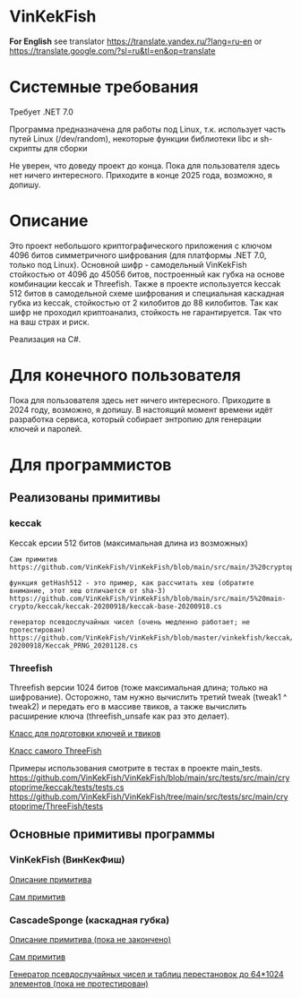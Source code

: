 # VinKekFish

__For English__ see translator
https://translate.yandex.ru/?lang=ru-en
or
https://translate.google.com/?sl=ru&tl=en&op=translate

# Системные требования
Требует .NET 7.0

Программа предназначена для работы под Linux, т.к. использует часть путей Linux (/dev/random), некоторые функции библиотеки libc и sh-скрипты для сборки


Не уверен, что доведу проект до конца.
Пока для пользователя здесь нет ничего интересного. Приходите в конце 2025 года, возможно, я допишу.

# Описание
Это проект небольшого криптографического приложения с ключом 4096 битов симметричного шифрования (для платформы .NET 7.0, только под Linux). Основной шифр - самодельный VinKekFish стойкостью от 4096 до 45056 битов, построенный как губка на основе комбинации keccak и Threefish.
Также в проекте используется keccak 512 битов в самодельной схеме шифрования и специальная каскадная губка из keccak, стойкостью от 2 килобитов до 88 килобитов.
Так как шифр не проходил криптоанализ, стойкость не гарантируется. Так что на ваш страх и риск.

Реализация на C#.

# Для конечного пользователя
Пока для пользователя здесь нет ничего интересного. Приходите в 2024 году, возможно, я допишу.
В настоящий момент времени идёт разработка сервиса, который собирает энтропию для генерации ключей и паролей.

# Для программистов

## Реализованы примитивы

### keccak
Keccak ерсии 512 битов (максимальная длина из возможных)

	Сам примитив
	https://github.com/VinKekFish/VinKekFish/blob/main/src/main/3%20cryptoprime/keccak/KeccakPrime.cs

	функция getHash512 - это пример, как рассчитать хеш (обратите внимание, этот хеш отличается от sha-3)
	https://github.com/VinKekFish/VinKekFish/blob/main/src/main/5%20main-crypto/keccak/keccak-20200918/keccak-base-20200918.cs

	генератор псевдослучайных чисел (очень медленно работает; не протестирован)
	https://github.com/VinKekFish/VinKekFish/blob/master/vinkekfish/keccak/keccak-20200918/Keccak_PRNG_20201128.cs

### Threefish
Threefish версии 1024 битов (тоже максимальная длина; только на шифрование). Осторожно, там нужно вычислить третий tweak (tweak1 ^ tweak2) и передать его в массиве твиков, а также вычислить расширение ключа (threefish_unsafe как раз это делает).

[Класс для подготовки ключей и твиков](https://github.com/VinKekFish/VinKekFish/blob/main/src/main/3%20cryptoprime/ThreeFish/threefish_unsafe.cs)

[Класс самого ThreeFish](https://github.com/VinKekFish/VinKekFish/blob/main/src/main/3%20cryptoprime/ThreeFish/Threefish_Static_Generated.cs)


Примеры использования смотрите в тестах в проекте main_tests.
	https://github.com/VinKekFish/VinKekFish/blob/main/src/tests/src/main/cryptoprime/keccak/tests/tests.cs
 	https://github.com/VinKekFish/VinKekFish/tree/main/src/tests/src/main/cryptoprime/ThreeFish/tests

## Основные примитивы программы
### VinKekFish (ВинКекФиш)
[Описание примитива](https://github.com/VinKekFish/VinKekFish/blob/main/Docs/Dev/Crypto/VinKekFish/Description/VinKekFish.md)

[Сам примитив](https://github.com/VinKekFish/VinKekFish/tree/main/src/main/5%20main-crypto/VinKekFish/VinKekFish-kn-20210525)

### CascadeSponge (каскадная губка)
[Описание примитива (пока не закончено)](https://github.com/VinKekFish/VinKekFish/blob/main/Docs/Dev/Crypto/VinKekFish/Description/cascadeSponge.md)

[Сам примитив](https://github.com/VinKekFish/VinKekFish/tree/main/src/main/5%20main-crypto/CascadeSponge/20230930mt)

[Генератор псевдослучайных чисел и таблиц перестановок до 64*1024 элементов (пока не протестирован)](https://github.com/VinKekFish/VinKekFish/blob/main/src/main/5%20main-crypto/CascadeSponge/20230905/CascadeSponge-1t_prng.cs)
